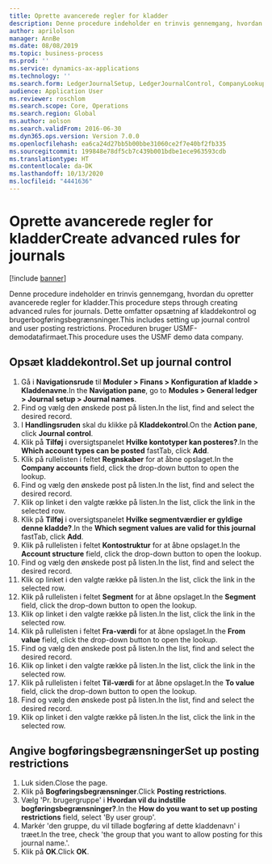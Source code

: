 ```yaml
---
title: Oprette avancerede regler for kladder
description: Denne procedure indeholder en trinvis gennemgang, hvordan du opretter avancerede regler for kladder.
author: aprilolson
manager: AnnBe
ms.date: 08/08/2019
ms.topic: business-process
ms.prod: ''
ms.service: dynamics-ax-applications
ms.technology: ''
ms.search.form: LedgerJournalSetup, LedgerJournalControl, CompanyLookup, LedgerJournalPostControl
audience: Application User
ms.reviewer: roschlom
ms.search.scope: Core, Operations
ms.search.region: Global
ms.author: aolson
ms.search.validFrom: 2016-06-30
ms.dyn365.ops.version: Version 7.0.0
ms.openlocfilehash: ea6ca24d27bb5b00bbe31060ce2f7e40bf2fb335
ms.sourcegitcommit: 199848e78df5cb7c439b001bdbe1ece963593cdb
ms.translationtype: HT
ms.contentlocale: da-DK
ms.lasthandoff: 10/13/2020
ms.locfileid: "4441636"
---
```

# <a name="create-advanced-rules-for-journals"></a><span data-ttu-id="9bf5f-103">Oprette avancerede regler for kladder</span><span class="sxs-lookup"><span data-stu-id="9bf5f-103">Create advanced rules for journals</span></span>

[!include [banner](../../includes/banner.md)]

<span data-ttu-id="9bf5f-104">Denne procedure indeholder en trinvis gennemgang, hvordan du opretter avancerede regler for kladder.</span><span class="sxs-lookup"><span data-stu-id="9bf5f-104">This procedure steps through creating advanced rules for journals.</span></span> <span data-ttu-id="9bf5f-105">Dette omfatter opsætning af kladdekontrol og brugerbogføringsbegrænsninger.</span><span class="sxs-lookup"><span data-stu-id="9bf5f-105">This includes setting up journal control and user posting restrictions.</span></span> <span data-ttu-id="9bf5f-106">Proceduren bruger USMF-demodatafirmaet.</span><span class="sxs-lookup"><span data-stu-id="9bf5f-106">This procedure uses the USMF demo data company.</span></span>


## <a name="set-up-journal-control"></a><span data-ttu-id="9bf5f-107">Opsæt kladdekontrol.</span><span class="sxs-lookup"><span data-stu-id="9bf5f-107">Set up journal control</span></span>
1. <span data-ttu-id="9bf5f-108">Gå i **Navigationsrude** til **Moduler > Finans > Konfiguration af kladde > Kladdenavne**.</span><span class="sxs-lookup"><span data-stu-id="9bf5f-108">In the **Navigation pane**, go to **Modules > General ledger > Journal setup > Journal names**.</span></span>
2. <span data-ttu-id="9bf5f-109">Find og vælg den ønskede post på listen.</span><span class="sxs-lookup"><span data-stu-id="9bf5f-109">In the list, find and select the desired record.</span></span>
3. <span data-ttu-id="9bf5f-110">I **Handlingsruden** skal du klikke på **Kladdekontrol**.</span><span class="sxs-lookup"><span data-stu-id="9bf5f-110">On the **Action pane**, click **Journal control**.</span></span>
4. <span data-ttu-id="9bf5f-111">Klik på **Tilføj** i oversigtspanelet **Hvilke kontotyper kan posteres?**.</span><span class="sxs-lookup"><span data-stu-id="9bf5f-111">In the **Which account types can be posted** fastTab, click **Add**.</span></span>
5. <span data-ttu-id="9bf5f-112">Klik på rullelisten i feltet **Regnskaber** for at åbne opslaget.</span><span class="sxs-lookup"><span data-stu-id="9bf5f-112">In the **Company accounts** field, click the drop-down button to open the lookup.</span></span>
6. <span data-ttu-id="9bf5f-113">Find og vælg den ønskede post på listen.</span><span class="sxs-lookup"><span data-stu-id="9bf5f-113">In the list, find and select the desired record.</span></span>
7. <span data-ttu-id="9bf5f-114">Klik op linket i den valgte række på listen.</span><span class="sxs-lookup"><span data-stu-id="9bf5f-114">In the list, click the link in the selected row.</span></span>
8. <span data-ttu-id="9bf5f-115">Klik på **Tilføj** i oversigtspanelet **Hvilke segmentværdier er gyldige denne kladde?**.</span><span class="sxs-lookup"><span data-stu-id="9bf5f-115">In the **Which segment values are valid for this journal** fastTab, click **Add**.</span></span>
9. <span data-ttu-id="9bf5f-116">Klik på rullelisten i feltet **Kontostruktur** for at åbne opslaget.</span><span class="sxs-lookup"><span data-stu-id="9bf5f-116">In the **Account structure** field, click the drop-down button to open the lookup.</span></span>
10. <span data-ttu-id="9bf5f-117">Find og vælg den ønskede post på listen.</span><span class="sxs-lookup"><span data-stu-id="9bf5f-117">In the list, find and select the desired record.</span></span>
11. <span data-ttu-id="9bf5f-118">Klik op linket i den valgte række på listen.</span><span class="sxs-lookup"><span data-stu-id="9bf5f-118">In the list, click the link in the selected row.</span></span>
12. <span data-ttu-id="9bf5f-119">Klik på rullelisten i feltet **Segment** for at åbne opslaget.</span><span class="sxs-lookup"><span data-stu-id="9bf5f-119">In the **Segment** field, click the drop-down button to open the lookup.</span></span>
13. <span data-ttu-id="9bf5f-120">Klik op linket i den valgte række på listen.</span><span class="sxs-lookup"><span data-stu-id="9bf5f-120">In the list, click the link in the selected row.</span></span>
14. <span data-ttu-id="9bf5f-121">Klik på rullelisten i feltet **Fra-værdi** for at åbne opslaget.</span><span class="sxs-lookup"><span data-stu-id="9bf5f-121">In the **From value** field, click the drop-down button to open the lookup.</span></span>
15. <span data-ttu-id="9bf5f-122">Find og vælg den ønskede post på listen.</span><span class="sxs-lookup"><span data-stu-id="9bf5f-122">In the list, find and select the desired record.</span></span>
16. <span data-ttu-id="9bf5f-123">Klik op linket i den valgte række på listen.</span><span class="sxs-lookup"><span data-stu-id="9bf5f-123">In the list, click the link in the selected row.</span></span>
17. <span data-ttu-id="9bf5f-124">Klik på rullelisten i feltet **Til-værdi** for at åbne opslaget.</span><span class="sxs-lookup"><span data-stu-id="9bf5f-124">In the **To value** field, click the drop-down button to open the lookup.</span></span>
18. <span data-ttu-id="9bf5f-125">Find og vælg den ønskede post på listen.</span><span class="sxs-lookup"><span data-stu-id="9bf5f-125">In the list, find and select the desired record.</span></span>
19. <span data-ttu-id="9bf5f-126">Klik op linket i den valgte række på listen.</span><span class="sxs-lookup"><span data-stu-id="9bf5f-126">In the list, click the link in the selected row.</span></span>

## <a name="set-up-posting-restrictions"></a><span data-ttu-id="9bf5f-127">Angive bogføringsbegrænsninger</span><span class="sxs-lookup"><span data-stu-id="9bf5f-127">Set up posting restrictions</span></span>
1. <span data-ttu-id="9bf5f-128">Luk siden.</span><span class="sxs-lookup"><span data-stu-id="9bf5f-128">Close the page.</span></span>
2. <span data-ttu-id="9bf5f-129">Klik på **Bogføringsbegrænsninger**.</span><span class="sxs-lookup"><span data-stu-id="9bf5f-129">Click **Posting restrictions**.</span></span>
3. <span data-ttu-id="9bf5f-130">Vælg 'Pr. brugergruppe' i **Hvordan vil du indstille bogføringsbegrænsninger?**.</span><span class="sxs-lookup"><span data-stu-id="9bf5f-130">In the **How do you want to set up posting restrictions** field, select 'By user group'.</span></span>
4. <span data-ttu-id="9bf5f-131">Markér 'den gruppe, du vil tillade bogføring af dette kladdenavn' i træet.</span><span class="sxs-lookup"><span data-stu-id="9bf5f-131">In the tree, check 'the group that you want to allow posting for this journal name.'.</span></span>
5. <span data-ttu-id="9bf5f-132">Klik på **OK**.</span><span class="sxs-lookup"><span data-stu-id="9bf5f-132">Click **OK**.</span></span>

